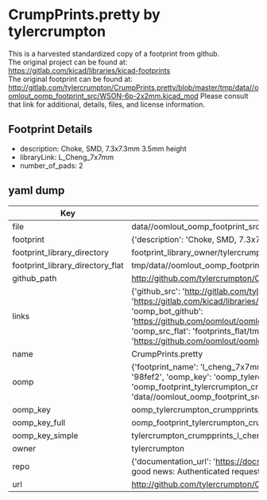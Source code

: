 # CrumpPrints.pretty by tylercrumpton  
This is a harvested standardized copy of a footprint from github.  
The original project can be found at:  
https://gitlab.com/kicad/libraries/kicad-footprints  
The original footprint can be found at:
http://gitlab.com/tylercrumpton/CrumpPrints.pretty/blob/master/tmp/data//oomlout_oomp_footprint_src/WSON-6p-2x2mm.kicad_mod
Please consult that link for additional, details, files, and license information.  
## Footprint Details
* description: Choke, SMD, 7.3x7.3mm 3.5mm height  
* libraryLink: L_Cheng_7x7mm  
* number_of_pads: 2  
## yaml dump  
| Key | Value |  
| --- | --- |  
| file | data//oomlout_oomp_footprint_src/CrumpPrints.pretty/L_Cheng_7x7mm.kicad_mod |  
| footprint | {'description': 'Choke, SMD, 7.3x7.3mm 3.5mm height', 'libraryLink': 'L_Cheng_7x7mm', 'number_of_pads': 2} |  
| footprint_library_directory | footprint_library_owner/tylercrumpton_CrumpPrints.pretty |  
| footprint_library_directory_flat | tmp/data//oomlout_oomp_footprint_src/footprints_flat/tylercrumpton_crumpprints_l_cheng_7x7mm/working |  
| github_path | http://github.com/tylercrumpton/CrumpPrints.pretty/blob/master/tmp/data//oomlout_oomp_footprint_src/L_Cheng_7x7mm.kicad_mod |  
| links | {'github_src': 'http://gitlab.com/tylercrumpton/CrumpPrints.pretty/blob/master/tmp/data//oomlout_oomp_footprint_src/WSON-6p-2x2mm.kicad_mod', 'github_src_repo': 'https://gitlab.com/kicad/libraries/kicad-footprints', 'oomp_bot': 'tmp/data//oomlout_oomp_footprint_src/footprints/tylercrumpton_crumpprints_l_cheng_7x7mm/working', 'oomp_bot_github': 'https://github.com/oomlout/oomlout_oomp_footprint_bot/tree/main/tmp/data//oomlout_oomp_footprint_src/footprints/tylercrumpton_crumpprints_l_cheng_7x7mm/working', 'oomp_src_flat': 'footprints_flat/tmp/data//oomlout_oomp_footprint_src/footprints_flat/tylercrumpton_crumpprints_l_cheng_7x7mm/working', 'oomp_src_flat_github': 'https://github.com/oomlout/oomlout_oomp_footprint_src/tree/main/tmp/data//oomlout_oomp_footprint_src/footprints_flat/tylercrumpton_crumpprints_l_cheng_7x7mm/working'} |  
| name | CrumpPrints.pretty |  
| oomp | {'footprint_name': 'l_cheng_7x7mm', 'library_name': 'crumpprints', 'md5': '98fef21180273212466ef29c4a39d492', 'md5_10': '98fef21180', 'md5_5': '98fef', 'md5_6': '98fef2', 'oomp_key': 'oomp_tylercrumpton_crumpprints_l_cheng_7x7mm', 'oomp_key_extra': 'oomp_footprint_tylercrumpton_crumpprints_l_cheng_7x7mm', 'oomp_key_full': 'oomp_footprint_tylercrumpton_crumpprints_l_cheng_7x7mm_98fef2', 'oomp_key_simple': 'tylercrumpton_crumpprints_l_cheng_7x7mm', 'original_filename': 'data//oomlout_oomp_footprint_src/CrumpPrints.pretty/L_Cheng_7x7mm.kicad_mod', 'owner_name': 'tylercrumpton'} |  
| oomp_key | oomp_tylercrumpton_crumpprints_l_cheng_7x7mm |  
| oomp_key_full | oomp_footprint_tylercrumpton_crumpprints_l_cheng_7x7mm |  
| oomp_key_simple | tylercrumpton_crumpprints_l_cheng_7x7mm |  
| owner | tylercrumpton |  
| repo | {'documentation_url': 'https://docs.github.com/rest/overview/resources-in-the-rest-api#rate-limiting', 'message': "API rate limit exceeded for 84.66.142.224. (But here's the good news: Authenticated requests get a higher rate limit. Check out the documentation for more details.)"} |  
| url | http://github.com/tylercrumpton/CrumpPrints.pretty |  

